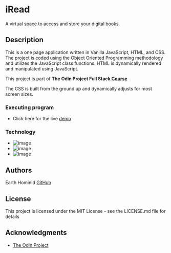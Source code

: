 # iRead

A virtual space to access and store your digital books.

## Description

This is a one page application written in Vanilla JavaScript, HTML, and CSS. The project is coded using the Object Oriented Programming methodology and utilizes the JavaScript class functions.
HTML is dynamically rendered and manipulated using JavaScript. 

This project is part of **The Odin Project Full Stack [Course](https://www.theodinproject.com/paths/full-stack-javascript/courses/javascript/lessons/library)**

The CSS is built from the ground up and dynamically adjusts for most screen sizes. 

### Executing program

* Click here for the live [demo](https://earth-hominid.github.io/Digital-Library/)

### Technology

* ![image](https://img.shields.io/badge/JavaScript-323330?style=for-the-badge&logo=javascript&logoColor=F7DF1E)
* ![image](https://img.shields.io/badge/HTML5-E34F26?style=for-the-badge&logo=html5&logoColor=white)
* ![image](https://img.shields.io/badge/CSS3-1572B6?style=for-the-badge&logo=css3&logoColor=white)

## Authors

Earth Hominid 
[GitHub](https://github.com/Earth-Hominid)

## License

This project is licensed under the MIT License - see the LICENSE.md file for details

## Acknowledgments

* [The Odin Project](https://www.theodinproject.com/paths/full-stack-javascript/courses/javascript/lessons/library)
